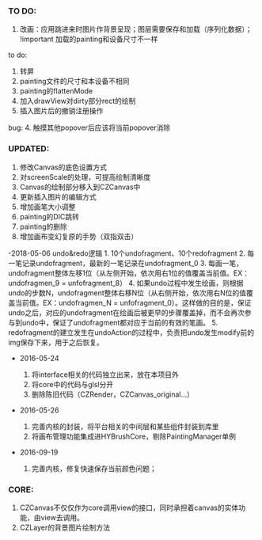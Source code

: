 ### TO DO:
1. 改画：应用跳进来时图片作背景呈现；图层需要保存和加载（序列化数据）； !important  加载的painting和设备尺寸不一样  

to do:
1. 转屏
2. painting文件的尺寸和本设备不相同
4. painting的flattenMode
5. 加入drawView对dirty部分rect的绘制
7. 插入图片后的撤销注册操作

bug:
4. 触摸其他popover后应该将当前popover消除

### UPDATED:
1. 修改Canvas的底色设置方式
2. 对screenScale的处理，可提高绘制清晰度
3. Canvas的绘制部分移入到CZCanvas中
4. 更新插入图片的编辑方式
5. 增加画笔大小调整
6. painting的DIC跳转 
7. painting的删除
8. 增加画布变幻复原的手势（双指双击）

-2018-05-06
    undo&redo逻辑
    1. 10个undofragment、10个redofragment
    2. 每一笔记录undofragment，最新的一笔记录在undofragment_0
    3. 每画一笔，undofragment整体左移1位（从左侧开始，依次用右1位的值覆盖当前值。EX：undofragmen_9 = unfofragment_8）
    4. 如果undo过程中发生绘画，则根据undo的步数N，undofragment整体右移N位（从右侧开始，依次用右N位的值覆盖当前值。EX：undofragmen_N = unfofragment_0）。这样做的目的是，保证undo之后，对应的undofragment在绘画后被更早的步骤覆盖掉，而不会再次参与到undo中，保证了undofragment都对应于当前的有效的笔画。
    5. redofragment的建立发生在undoAction的过程中，负责把undo发生modify前的img保存下来，用于之后恢复。

- 2016-05-24
    1. 将interface相关的代码独立出来，放在本项目外
    2. 将core中的代码与glsl分开
    3. 删除陈旧代码（CZRender，CZCanvas_original...）

- 2016-05-26
    1. 完善内核的封装，将平台相关的中间层和某些组件封装到库里
    2. 将画布管理功能集成进HYBrushCore，剔除PaintingManager单例
   
- 2016-09-19
	1. 完善内核，修复快速保存当前颜色问题；


### CORE:
1. CZCanvas不仅仅作为core调用view的接口，同时承担着canvas的实体功能，由view去调用。
2. CZLayer的背景图片绘制方法
